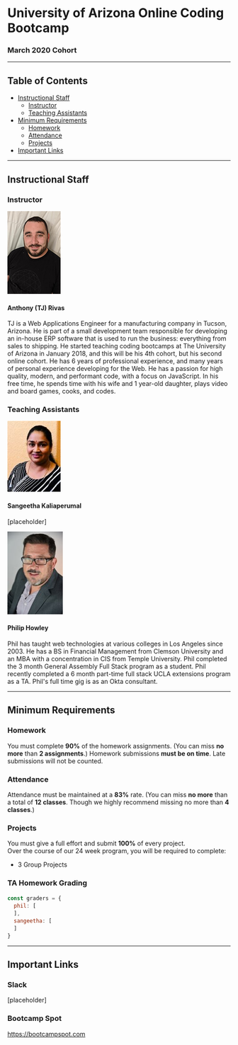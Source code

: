 # University of Arizona Online Coding Bootcamp
 
### March 2020 Cohort

-----------------------------------------

## Table of Contents

* [Instructional Staff](#instructional-staff)
    * [Instructor](#instructor)
    * [Teaching Assistants](#teaching-assistants)
* [Minimum Requirements](#minimum-requirements)
    * [Homework](#homework)
    * [Attendance](#attendance)
    * [Projects](#projects)
* [Important Links](#important-links)

-----------------------------------------

## Instructional Staff

### Instructor

![Anthony (TJ) Rivas](images/anthony.jpg)
#### Anthony (TJ) Rivas 

TJ is a Web Applications Engineer for a manufacturing company in Tucson, Arizona. He is part of a small development team responsible for developing an in-house ERP software that is used to run the business: everything from sales to shipping. He started teaching coding bootcamps at The University of Arizona in January 2018, and this will be his 4th cohort, but his second online cohort. He has 6 years of professional experience, and many years of personal experience developing for the Web. He has a passion for high quality, modern, and performant code, with a focus on JavaScript. In his free time, he spends time with his wife and 1 year-old daughter, plays video and board games, cooks, and codes.

### Teaching Assistants

![Sangeetha Kaliaperumal](images/sangeetha.jpg)
#### Sangeetha Kaliaperumal 

[placeholder] 

![Philip Howley](images/rsz_philip-howley.jpg)
#### Philip Howley 

Phil has taught web technologies at various colleges in Los Angeles since 2003. He has a BS in Financial Management from Clemson University and an MBA with a concentration in CIS from Temple University. Phil completed the 3 month General Assembly Full Stack program as a student. Phil recently completed a 6 month part-time full stack UCLA extensions program as a TA. Phil's full time gig is as an Okta consultant. 

-----------------------------------------

## Minimum Requirements

### Homework

You must complete **90%** of the homework assignments. (You can miss **no more** than **2 assignments**.) 
Homework submissions **must be on time**. Late submissions will not be counted.

### Attendance

Attendance must be maintained at a **83%** rate. (You can miss **no more** than a total of **12 classes**. Though we highly recommend missing no more than **4 classes**.)  

### Projects

You must give a full effort and submit **100%** of every project.  
Over the course of our 24 week program, you will be required to complete:  
* 3 Group Projects

### TA Homework Grading
```js
const graders = {
  phil: [
  ],
  sangeetha: [
  ]
}
```

-----------------------------------------

## Important Links

### Slack
[placeholder]
### Bootcamp Spot
https://bootcampspot.com
